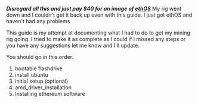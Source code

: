 ___Disregard all this and just pay $40 for an image of
[ethOS](https://gpuShack.com)___
    My rig went down and I couldn't get it back up even with this guide. I just
    got ethOS and haven't had any problems

This guide is my attempt at documenting what I had to do to get my mining rig
going. I tried to make it as complete as I could if I missed any steps or you
have any suggestions let me know and I'll update. 

You should go in this order.

1. bootable flashdrive
2. install ubuntu
3. initial setup (optional)
4. amd_driver_installation
5. Installing ethereum software
